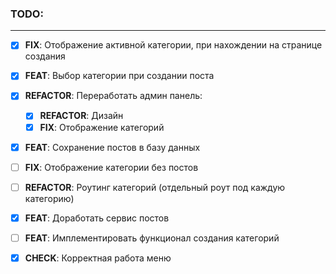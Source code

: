### TODO:

<hr />

- [x] **FIX**: Отображение активной категории, при нахождении на странице создания

- [x] **FEAT**: Выбор категории при создании поста

- [x] **REFACTOR**: Переработать админ панель:
    + [x] **REFACTOR**: Дизайн
    + [x] **FIX**: Отображение категорий

- [x] **FEAT**: Сохранение постов в базу данных

- [ ] **FIX**: Отображение категории без постов

- [ ] **REFACTOR**: Роутинг категорий (отдельный роут под каждую категорию)

- [x] **FEAT**: Доработать сервис постов

- [ ] **FEAT**: Имплементировать функционал создания категорий

- [x] **CHECK**: Корректная работа меню
